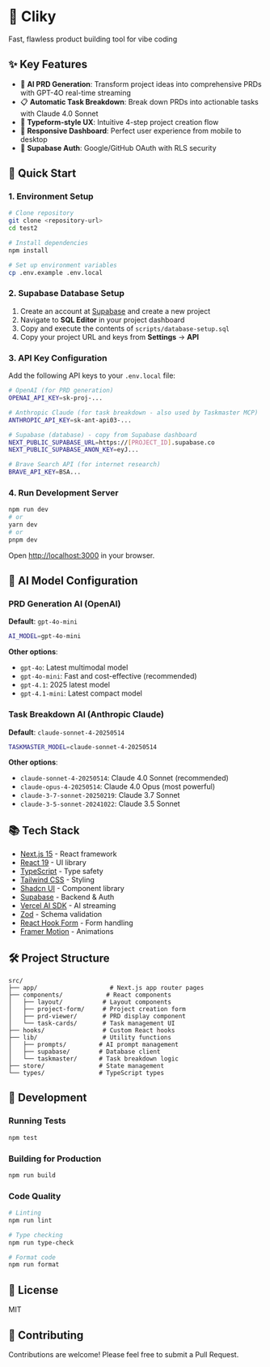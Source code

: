 # 🚀 Cliky

Fast, flawless product building tool for vibe coding

## ✨ Key Features

- 🤖 **AI PRD Generation**: Transform project ideas into comprehensive PRDs with GPT-4O real-time streaming
- 📋 **Automatic Task Breakdown**: Break down PRDs into actionable tasks with Claude 4.0 Sonnet
- 🎨 **Typeform-style UX**: Intuitive 4-step project creation flow
- 📱 **Responsive Dashboard**: Perfect user experience from mobile to desktop
- 🔐 **Supabase Auth**: Google/GitHub OAuth with RLS security

## 🚀 Quick Start

### 1. Environment Setup

```bash
# Clone repository
git clone <repository-url>
cd test2

# Install dependencies
npm install

# Set up environment variables
cp .env.example .env.local
```

### 2. Supabase Database Setup

1. Create an account at [Supabase](https://supabase.com) and create a new project
2. Navigate to **SQL Editor** in your project dashboard
3. Copy and execute the contents of `scripts/database-setup.sql`
4. Copy your project URL and keys from **Settings** → **API**

### 3. API Key Configuration

Add the following API keys to your `.env.local` file:

```bash
# OpenAI (for PRD generation)
OPENAI_API_KEY=sk-proj-...

# Anthropic Claude (for task breakdown - also used by Taskmaster MCP)  
ANTHROPIC_API_KEY=sk-ant-api03-...

# Supabase (database) - copy from Supabase dashboard
NEXT_PUBLIC_SUPABASE_URL=https://[PROJECT_ID].supabase.co
NEXT_PUBLIC_SUPABASE_ANON_KEY=eyJ...

# Brave Search API (for internet research)
BRAVE_API_KEY=BSA...
```

### 4. Run Development Server

```bash
npm run dev
# or
yarn dev
# or
pnpm dev
```

Open [http://localhost:3000](http://localhost:3000) in your browser.

## 🤖 AI Model Configuration

### PRD Generation AI (OpenAI)
**Default**: `gpt-4o-mini`

```bash
AI_MODEL=gpt-4o-mini
```

**Other options**:
- `gpt-4o`: Latest multimodal model
- `gpt-4o-mini`: Fast and cost-effective (recommended)
- `gpt-4.1`: 2025 latest model
- `gpt-4.1-mini`: Latest compact model

### Task Breakdown AI (Anthropic Claude)
**Default**: `claude-sonnet-4-20250514`

```bash
TASKMASTER_MODEL=claude-sonnet-4-20250514
```

**Other options**:
- `claude-sonnet-4-20250514`: Claude 4.0 Sonnet (recommended)
- `claude-opus-4-20250514`: Claude 4.0 Opus (most powerful)
- `claude-3-7-sonnet-20250219`: Claude 3.7 Sonnet
- `claude-3-5-sonnet-20241022`: Claude 3.5 Sonnet

## 📚 Tech Stack

- [Next.js 15](https://nextjs.org) - React framework
- [React 19](https://react.dev) - UI library
- [TypeScript](https://www.typescriptlang.org) - Type safety
- [Tailwind CSS](https://tailwindcss.com) - Styling
- [Shadcn UI](https://ui.shadcn.com) - Component library
- [Supabase](https://supabase.com) - Backend & Auth
- [Vercel AI SDK](https://sdk.vercel.ai) - AI streaming
- [Zod](https://zod.dev) - Schema validation
- [React Hook Form](https://react-hook-form.com) - Form handling
- [Framer Motion](https://www.framer.com/motion/) - Animations

## 🛠️ Project Structure

```
src/
├── app/                    # Next.js app router pages
├── components/            # React components
│   ├── layout/           # Layout components
│   ├── project-form/     # Project creation form
│   ├── prd-viewer/       # PRD display component
│   └── task-cards/       # Task management UI
├── hooks/                # Custom React hooks
├── lib/                  # Utility functions
│   ├── prompts/         # AI prompt management
│   ├── supabase/        # Database client
│   └── taskmaster/      # Task breakdown logic
├── store/               # State management
└── types/               # TypeScript types
```

## 🔧 Development

### Running Tests

```bash
npm test
```

### Building for Production

```bash
npm run build
```

### Code Quality

```bash
# Linting
npm run lint

# Type checking
npm run type-check

# Format code
npm run format
```

## 📝 License

MIT

## 🤝 Contributing

Contributions are welcome! Please feel free to submit a Pull Request.